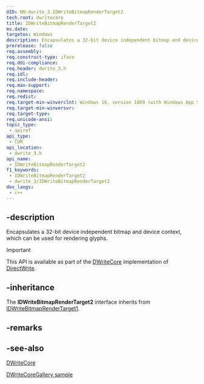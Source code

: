 ```yaml
---
UID: NN:dwrite_3.IDWriteBitmapRenderTarget2
tech.root: dwritecore
title: IDWriteBitmapRenderTarget2
ms.date: 
targetos: Windows
description: Encapsulates a 32-bit device independent bitmap and device context, which can be used for rendering glyphs.
prerelease: false
req.assembly: 
req.construct-type: iface
req.ddi-compliance: 
req.header: dwrite_3.h
req.idl: 
req.include-header: 
req.max-support: 
req.namespace: 
req.redist: 
req.target-min-winverclnt: Windows 10, version 1809 (with Windows App SDK 0.5 or later) 
req.target-min-winversvr: 
req.target-type: 
req.unicode-ansi: 
topic_type:
 - apiref
api_type:
 - COM
api_location:
 - dwrite_3.h
api_name:
 - IDWriteBitmapRenderTarget2
f1_keywords:
 - IDWriteBitmapRenderTarget2
 - dwrite_3/IDWriteBitmapRenderTarget2
dev_langs:
 - c++
---
```


## -description

Encapsulates a 32-bit device independent bitmap and device context, which can be used for rendering glyphs.

> [!IMPORTANT]
> This API is available as part of the [DWriteCore](/windows/win32/directwrite/dwritecore-overview) implementation of [DirectWrite](/windows/win32/directwrite).

## -inheritance

The **IDWriteBitmapRenderTarget2** interface inherits from [IDWriteBitmapRenderTarget1](/windows/win32/api/dwrite_1/nn-dwrite_1-idwritebitmaprendertarget1).

## -remarks

## -see-also

[DWriteCore](/windows/win32/directwrite/dwritecore-overview)

[DWriteCoreGallery sample](https://github.com/microsoft/Project-Reunion-Samples/tree/main/DWriteCore/DWriteCoreGallery)